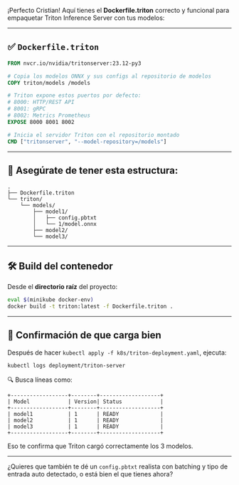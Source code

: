 ¡Perfecto Cristian! Aquí tienes el **Dockerfile.triton** correcto y funcional para empaquetar Triton Inference Server con tus modelos:

---

## ✅ `Dockerfile.triton`

```dockerfile
FROM nvcr.io/nvidia/tritonserver:23.12-py3

# Copia los modelos ONNX y sus configs al repositorio de modelos
COPY triton/models /models

# Triton expone estos puertos por defecto:
# 8000: HTTP/REST API
# 8001: gRPC
# 8002: Metrics Prometheus
EXPOSE 8000 8001 8002

# Inicia el servidor Triton con el repositorio montado
CMD ["tritonserver", "--model-repository=/models"]
```

---

## 📁 Asegúrate de tener esta estructura:

```
.
├── Dockerfile.triton
└── triton/
    └── models/
        ├── model1/
        │   ├── config.pbtxt
        │   └── 1/model.onnx
        ├── model2/
        └── model3/
```

---

## 🛠️ Build del contenedor

Desde el **directorio raíz** del proyecto:

```bash
eval $(minikube docker-env)
docker build -t triton:latest -f Dockerfile.triton .
```

---

## 🚀 Confirmación de que carga bien

Después de hacer `kubectl apply -f k8s/triton-deployment.yaml`, ejecuta:

```bash
kubectl logs deployment/triton-server
```

🔍 Busca líneas como:

```
+------------------+--------+-------------------+
| Model            | Version| Status            |
+------------------+--------+-------------------+
| model1           | 1      | READY             |
| model2           | 1      | READY             |
| model3           | 1      | READY             |
+------------------+--------+-------------------+
```

Eso te confirma que Triton cargó correctamente los 3 modelos.

---

¿Quieres que también te dé un `config.pbtxt` realista con batching y tipo de entrada auto detectado, o está bien el que tienes ahora?

